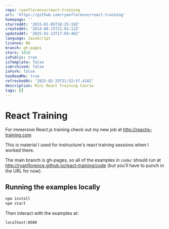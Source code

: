 ```yaml
---
repo: ryanflorence/react-training
url: 'https://github.com/ryanflorence/react-training'
homepage: ''
starredAt: '2015-01-05T18:25:19Z'
createdAt: '2014-08-15T21:01:12Z'
updatedAt: '2025-01-13T17:04:46Z'
language: JavaScript
license: NA
branch: gh-pages
stars: 1010
isPublic: true
isTemplate: false
isArchived: false
isFork: false
hasReadMe: true
refreshedAt: '2025-02-25T21:52:57.418Z'
description: Mini React Training Course
tags: []
---
```


React Training
==============

For immersive React.js training check out my new job at http://reactjs-training.com

This is material I used for instructure's react training sessions when I worked there.

The main branch is gh-pages, so all of the examples in `code/` should
run at http://ryanflorence.github.io/react-training/code (but you'll have
to punch in the URL for now).


## Running the examples locally

```bash
npm install
npm start
```

Then interact with the examples at:

```
localhost:8080
```
